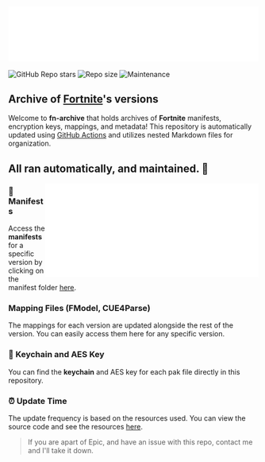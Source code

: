 ![](/.github/source/readme-content/name.svg)

![GitHub Repo stars](https://img.shields.io/github/stars/Tectors/fn-archive?style=for-the-badge&logo=&color=blue)
![Repo size](https://img.shields.io/github/repo-size/Tectors/fn-archive?label=total%20size&style=for-the-badge&logo=&color=blue&logoColor=blue)
![Maintenance](https://img.shields.io/maintenance/yes/2025?style=for-the-badge&logo=&color=blue)

## Archive of [Fortnite](https://www.epicgames.com/fortnite/en-US/home)'s versions

Welcome to **fn-archive** that holds archives of **Fortnite** manifests, encryption keys, mappings, and metadata! This repository is automatically updated using [GitHub Actions](https://docs.github.com/en/actions) and utilizes nested Markdown files for organization.

## All ran automatically, and maintained. 🔧

<a href="https://github.com/Tectors/fn-archive/blob/master/builds/32.11.md">
  <img align="right" width="430" height="189" src="https://github.com/Tectors/fn-archive/blob/master/.github/source/dependents/gen.32.11.svg">
</a>

### 📜 Manifests
Access the **manifests** for a specific version by clicking on the manifest folder [here](https://github.com/Tectors/fn-archive/builds/master/manifests).

### Mapping Files (FModel, CUE4Parse)
The mappings for each version are updated alongside the rest of the version. You can easily access them here for any specific version.

### 🔑 Keychain and AES Key
You can find the **keychain** and AES key for each pak file directly in this repository.

### ⏰ Update Time
The update frequency is based on the resources used. You can view the source code and see the resources [here](https://github.com/Tectors/fn-archive/builds/master/.github/source/python-application).

> If you are apart of Epic, and have an issue with this repo, contact me and I'll take it down.
